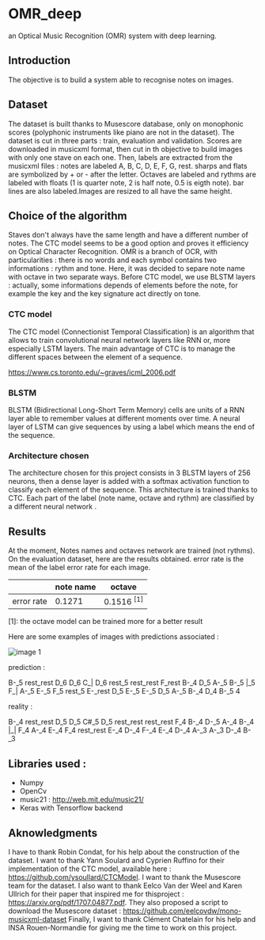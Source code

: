 # OMR_deep
an Optical Music Recognition (OMR) system with deep learning.

## Introduction
The objective is to build a system able to recognise notes on images.

## Dataset
The dataset is built thanks to Musescore database, only on monophonic scores (polyphonic instruments like piano are not in the dataset). The dataset is cut in three parts : train, evaluation and validation.
Scores are downloaded in musicxml format, then cut in th objective to build images with only one stave on each one.
Then, labels are extracted from the musicxml files : notes are labeled A, B, C, D, E, F, G, rest. sharps and flats are symbolized by + or - after the letter. Octaves are labeled and rythms are labeled with floats (1 is quarter note, 2 is half note, 0.5 is eigth note). bar lines are also labeled.Images are resized to all have the same height.

## Choice of the algorithm
Staves don't always have the same length and have a different number of notes. The CTC model seems to be a good option and proves it efficiency on Optical Character Recognition. OMR is a branch of OCR, with particularities : there is no words and each symbol contains two informations : rythm and tone. Here, it was decided to separe note name with octave in two separate ways. Before CTC model, we use BLSTM layers : actually, some informations depends of elements before the note, for example the key and the key signature act directly on tone.

### CTC model
The CTC model (Connectionist Temporal Classification) is an algorithm that allows to train convolutional neural network layers like RNN or, more especially LSTM layers. The main advantage of CTC is to manage the different spaces between the element of a sequence.

<https://www.cs.toronto.edu/~graves/icml_2006.pdf>

### BLSTM
BLSTM (Bidirectional Long-Short Term Memory) cells are units of a RNN layer able to remember values at different moments over time. A neural layer of LSTM can give sequences by using a label which means the end of the sequence.

### Architecture chosen
The architecture chosen for this project consists in 3 BLSTM layers of 256 neurons, then a dense layer is added with a softmax activation function to classify each element of the sequence. This architecture is trained thanks to CTC.
Each part of the label (note name, octave and rythm) are classified by a different neural network .

## Results
At the moment, Notes names and octaves network are trained (not rythms).
On the evaluation dataset, here are the results obtained. error rate is the mean of the label error rate for each image.

| | note name | octave |
| ------ | ------ | ------ |
| error rate | 0.1271 | 0.1516 <sup>[1]</sup>|

<a name=footnote1>[1]</a>: the octave model can be trained more for a better result

Here are some examples of images with predictions associated :

![image 1](https://github.com/GaetanBaert/OMR_deep/edit/master/images/100508_0.png)


prediction :
 <section> B-_5 rest_rest D_6 D_6 C_| D_6 rest_5 rest_rest F_rest B-_4 D_5 A-_5 B-_5 |_5 F_| A-_5 E-_5 F_5 rest_5 E-_rest D_5 E-_5 E-_5 D_5 A-_5 B-_4 D_4 B-_5 4 </section>


reality :
<section> B-_4 rest_rest D_5 D_5 C#_5 D_5 rest_rest rest_rest F_4 B-_4 D-_5 A-_4 B-_4 |_| F_4 A-_4 E-_4 F_4 rest_rest E-_4 D-_4 F-_4 E-_4 D-_4 A-_3 A-_3 D-_4 B-_3 </section>

## Libraries used :
+ Numpy
+ OpenCv
+ music21 : <http://web.mit.edu/music21/>
+ Keras with Tensorflow backend

## Aknowledgments
I have to thank Robin Condat, for his help about the construction of the dataset.
I want to thank Yann Soulard and Cyprien Ruffino for their implementation of the CTC model, available here : <https://github.com/ysoullard/CTCModel>.
I want to thank the Musescore team for the dataset.
I also want to thank Eelco Van der Weel and Karen Ullrich for their paper that inspired me for thisproject : <https://arxiv.org/pdf/1707.04877.pdf>. They also proposed a script to download the Musescore dataset : <https://github.com/eelcovdw/mono-musicxml-dataset>
Finally, I want to thank Clément Chatelain for his help and INSA Rouen-Normandie for giving me the time to work on this project.
